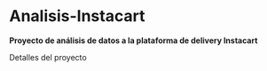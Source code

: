 # Analisis-Instacart
__Proyecto de análisis de datos a la plataforma de delivery Instacart__

Detalles del proyecto
